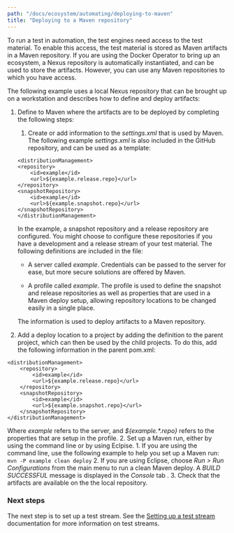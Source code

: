 ```yaml
--- 
path: "/docs/ecosystem/automating/deploying-to-maven"
title: "Deploying to a Maven repository"
---
```


To run a test in automation, the test engines need access to the test material. To enable this access, the test material is stored as Maven artifacts in a Maven repository. If you are using the Docker Operator to bring up an ecosystem, a Nexus repository is automatically instantiated, and can be used to store the artifacts. However, you can use any Maven repositories to which you have access. 


The following example uses a local Nexus repository that can be brought up on a workstation and describes how to define and deploy artifacts:


1. Define to Maven where the artifacts are to be deployed by completing the following steps:
    1. Create or add information to the _settings.xml_ that is used by Maven. The following example _settings.xml_ is also included in the GitHub repository, and can be used as a template:
    ```
    <distributionManagement>
    <repository>
        <id>example</id>
        <url>${example.release.repo}</url>
    </repository>
    <snapshotRepository>
        <id>example</id>
        <url>${example.snapshot.repo}</url>
    </snapshotRepository>
    </distributionManagement>
    ```

    In the example, a snapshot repository and a release repository are configured. You might choose to configure these repositories if you have a development and a release stream of your test material. The following definitions are included in the file:

    - A server called _example_. Credentials can be passed to the server for ease, but more secure solutions are offered by Maven.

    - A profile called _example_. The profile is used to define the snapshot and release repositories as well as properties that are used in a Maven deploy setup, allowing repository locations to be changed easily in a single place.

    The information is used to deploy artifacts to a Maven repository. 
1. Add a deploy location to a project by adding the definition to the parent project, which can then be used by the child projects. To do this, add the following information in the parent pom.xml:
```
<distributionManagement>
    <repository>
        <id>example</id>
        <url>${example.release.repo}</url>
    </repository>
    <snapshotRepository>
        <id>example</id>
        <url>${example.snapshot.repo}</url>
    </snapshotRepository>
</distributionManagement>
```

Where _<id>example</id>_ refers to the server, and _<url>${example.*.repo}</url>_ refers to the properties that are setup in the profile.
2. Set up a Maven run, either by using the command line or by using Eclpise.
    1. If you are using the command line, use the following example to help you set up a Maven run: 
    ```
    mvn -P example clean deploy
    ```
    2. If you are using Eclipse, choose _Run > Run Configurations_ from the main menu to run a clean Maven deploy. A _BUILD SUCCESSFUL_ message is displayed in the _Console_ tab .
3. Check that the artifacts are available on the the local repository.

### Next steps

The next step is to set up a test stream. See the [Setting up a test stream](/docs/writing-own-tests/test-streams) documentation for more information on test streams. 
